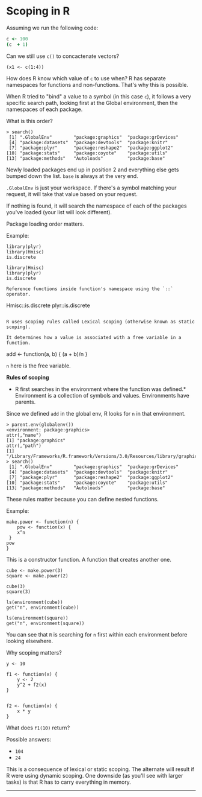 # Scoping in R

Assuming we run the following code:

```coffee
c <- 100
(c  + 1)
```

Can we still use `c()` to concactenate vectors?

```
(x1 <- c(1:4))
```

How does R know which value of `c` to use when? R has separate namespaces for functions and non-functions. That's why this is possible.


When R tried to "bind" a value to a symbol (in this case `c`), it follows a very specific search path, looking first at the Global environment, then the namespaces of each package.

What is this order?

```
> search()
 [1] ".GlobalEnv"        "package:graphics"  "package:grDevices"
 [4] "package:datasets"  "package:devtools"  "package:knitr"
 [7] "package:plyr"      "package:reshape2"  "package:ggplot2"
[10] "package:stats"     "package:coyote"    "package:utils"
[13] "package:methods"   "Autoloads"         "package:base"
```

Newly loaded packages end up in position 2 and everything else gets bumped down the list. `base` is always at the very end.

`.GlobalEnv` is just your workspace. If there's a symbol matching your request, it will take that value based on your request.

If nothing is found, it will search the namespace of each of the packages you've loaded (your list will look different).

Package loading order matters. 

Example:


```
library(plyr)
library(Hmisc)
is.discrete
```

```
library(Hmisc)
library(plyr)
is.discrete

Reference functions inside function's namespace using the `::` operator.

```
Hmisc::is.discrete
plyr::is.discrete
```

R uses scoping rules called Lexical scoping (otherwise known as static scoping).

It determines how a value is associated with a free variable in a function.

```
add <- function(a, b) {
    (a + b)/n
}

`n` here is the free variable.

**Rules of scoping**  
* R first searches in the environment where the function was defined.* Environment is a collection of symbols and values. Environments have parents. 

Since we defined `add` in the global env, R looks for `n` in that environment. 

```
> parent.env(globalenv())
<environment: package:graphics>
attr(,"name")
[1] "package:graphics"
attr(,"path")
[1] "/Library/Frameworks/R.framework/Versions/3.0/Resources/library/graphics"
> search()
 [1] ".GlobalEnv"        "package:graphics"  "package:grDevices"
 [4] "package:datasets"  "package:devtools"  "package:knitr"
 [7] "package:plyr"      "package:reshape2"  "package:ggplot2"
[10] "package:stats"     "package:coyote"    "package:utils"
[13] "package:methods"   "Autoloads"         "package:base"
````


These rules matter because you can define nested functions. 

Example:


```
make.power <- function(n) {
    pow <- function(x) {
    x^n
 }
pow
}
```

This is a constructor function. A function that creates another one.

```
cube <- make.power(3)
square <- make.power(2)
```

```
cube(3)
square(3)
```

```
ls(environment(cube))
get("n", environment(cube))
```

```
ls(environment(square))
get("n", environment(square))
```

You can see that `R` is searching for `n` first within each environment before looking elsewhere.

Why scoping matters?

```
y <- 10

f1 <- function(x) {
    y <- 2
    y^2 + f2(x)
}


f2 <- function(x) {
    x * y
}
```

What does `f1(10)` return?

Possible answers: 
* `104`
* `24`


This is a consequence of lexical or static scoping. The alternate will result if R were using dynamic scoping. One downside (as you'll see with larger tasks) is that R has to carry everything in memory.

---




